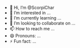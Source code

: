 - 👋 Hi, I’m @ScorpiChar
- 👀 I’m interested in ...
- 🌱 I’m currently learning ...
- 💞️ I’m looking to collaborate on ...
- 📫 How to reach me ...
- 😄 Pronouns: ...
- ⚡ Fun fact: ...

<!---
ScorpiChar/ScorpiChar is a ✨ special ✨ repository because its `README.md` (this file) appears on your GitHub profile.
You can click the Preview link to take a look at your changes.
--->
